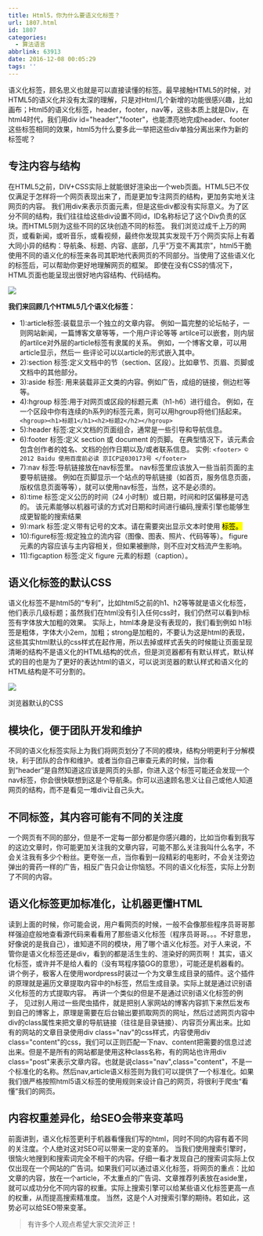 ```yaml
---
title: Html5，你为什么要语义化标签？
url: 1807.html
id: 1807
categories:
  - 算法语言
abbrlink: 63913
date: 2016-12-08 00:05:29
tags: ''
---
```


语义化标签，顾名思义也就是可以直接读懂的标签。最早接触HTML5的时候，对HTML5的语义化并没有太深的理解，只是对Html几个新增的功能很感兴趣，比如画布；Html5的语义化标签，header，footer，nav等，这些本质上就是Div，在html4时代，我们用div id="header","footer"，也能漂亮地完成header、footer这些标签相同的效果，html5为什么要多此一举把这些div单独分离出来作为新的标签呢？

专注内容与结构
-------

在HTML5之前，DIV+CSS实际上就能很好渲染出一个web页面。HTML5已不仅仅满足于怎样将一个网页表现出来了，而是更加专注网页的结构，更加务实地关注网页的内容。 我们用div来表示页面元素，但是这些div都没有实际意义。为了区分不同的结构，我们往往给这些div设置不同id，ID名称标记了这个Div负责的区块。而HTML5则为这些不同的区块创造不同的标签。 我们浏览过成千上万的网页，或看新闻，或听音乐，或看视频，最终你发现其实发现千万个网页实际上有着大同小异的结构：导航条、标题、内容、底部，几乎“万变不离其宗”，html5干脆使用不同的语义化的标签来各司其职地代表网页的不同部分。当使用了这些语义化的标签后，可以帮助你更好地理解网页的框架。 即使在没有CSS的情况下，HTML页面也能呈现出很好地内容结构、代码结构。

![](https://baiyuan.wang/wp-content/uploads/2019/03/20190311153605118.jpg)

**我们来回顾几个HTML5几个语义化标签：**

*   1):article标签:装载显示一个独立的文章内容。 例如一篇完整的论坛帖子，一则网站新闻，一篇博客文章等等，一个用户评论等等 artilce可以嵌套，则内层的artilce对外层的article标签有隶属的关系。 例如，一个博客文章，可以用article显示，然后一 些评论可以以article的形式嵌入其中。
*   2):section 标签:定义文档中的节（section、区段）。比如章节、页眉、页脚或文档中的其他部分。
*   3):aside 标签: 用来装载非正文类的内容。例如广告，成组的链接，侧边栏等等。
*   4):hgroup 标签:用于对网页或区段的标题元素（h1-h6）进行组合。 例如，在一个区段中你有连续的h系列的标签元素，则可以用hgroup将他们括起来。 `<hgroup><h1>标题1</h1><h2>标题2</h2></hgroup>`
*   5):header 标签:定义文档的页面组合，通常是一些引导和导航信息。
*   6):footer 标签:定义 section 或 document 的页脚。 在典型情况下，该元素会包含创作者的姓名、文档的创作日期以及/或者联系信息。 实例: `<footer> © 2012 Baidu 使用百度前必读 京ICP证030173号 </footer>`
*   7):nav 标签:导航链接放在nav标签里。 nav标签里应该放入一些当前页面的主要导航链接。 例如在页脚显示一个站点的导航链接（如首页，服务信息页面，版权信息页面等等），就可以使用nav标签，当然，这不是必须的。
*   8):time 标签:定义公历的时间（24 小时制）或日期，时间和时区偏移是可选的。 该元素能够以机器可读的方式对日期和时间进行编码,搜索引擎也能够生成更智能的搜索结果
*   9):mark 标签:定义带有记号的文本。请在需要突出显示文本时使用 <mark> 标签。
*   10):figure标签:规定独立的流内容（图像、图表、照片、代码等等）。 figure 元素的内容应该与主内容相关，但如果被删除，则不应对文档流产生影响。
*   11):figcaption 标签:定义 figure 元素的标题（caption）。

语义化标签的默认CSS
-----------

语义化标签不是html5的“专利”，比如html5之前的h1、h2等等就是语义化标签，他们表示几级标题；虽然我们在html没有引入任何css时，我们仍然可以看到h标签有字体放大加粗的效果。 实际上，html本身是没有表现的，我们看到例如 h1标签是粗体，字体大小2em，加粗；strong是加粗的，不要认为这是html的表现，这些其实html默认的css样式在起作用，所以去掉或样式丢失的时候能让页面呈现清晰的结构不是语义化的HTML结构的优点，但是浏览器都有有默认样式，默认样式的目的也是为了更好的表达html的语义，可以说浏览器的默认样式和语义化的HTML结构是不可分割的。

![](https://baiyuan.wang/wp-content/uploads/2019/03/20190311153606217.jpg)

浏览器默认的CSS

模块化，便于团队开发和维护
-------------

不同的语义化标签实际上为我们将网页划分了不同的模块，结构分明更利于分解模块，利于团队的合作和维护。或者当你自己审查元素的时候，当你看到“header”是自然知道这应该是网页的头部，你进入这个标签可能还会发现一个nav标签，你会很快联想到这是个导航条。你可以迅速顾名思义让自己或他人知道网页的结构，而不是看见一堆div让自己头大。

不同标签，其内容可能有不同的关注度
-----------------

一个网页有不同的部分，但是不一定每一部分都是你感兴趣的，比如当你看到我写的这边文章时，你可能更加关注我的文章内容，可能不那么关注我叫什么名字，不会关注我有多少个粉丝。更夸张一点，当你看到一段精彩的电影时，不会关注旁边弹出的膏药一样的广告，相反广告只会让你恼怒。不同的语义化标签，实际上分割了不同的内容。

语义化标签更加标准化，让机器更懂HTML
--------------------

读到上面的时候，你可能会说，用户看网页的时候，一般不会像那些程序员哥哥那样强迫症般地查看源代码来看看用了那些语义化标签（程序员哥哥。。。不好意思，好像说的是我自己），谁知道不同的模块，用了哪个语义化标签。对于人来说，不管你是语义化标签还是div，看到的都是活生生的、渲染好的网页啊！ 其实，语义化标签，或许并不是给人看的（没有骂程序猿GG的意思），可能还是机器看的。 讲个例子，极客人在使用wordpress时装过一个为文章生成目录的插件。这个插件的原理就是遍历文章提取内容中的h标签，然后生成目录。实际上就是通过识别语义化标签的方式提取内容。 再讲一个类似的但是不是通过识别语义化标签的例子， 见过别人用过一些爬虫插件，就是把别人家网站的博客内容抓下来然后发布到自己的博客上，原理是需要在后台输出要抓取网页的网址，然后过滤网页内容中div的class属性来把文章的导航链接（往往是目录链接）、内容页分离出来。比如有的网站的文章目录使用div class="nav"的css样式，内容使用div class="content"的css，我们可以正则匹配一下nav、content把需要的信息过滤出来。但是不是所有的网站都是使用这种class名称，有的网站也许用div class="post"来表示文章内容。也就是说class="nav",class="content"，不是一个标准化的名称。然后nav,article语义标签则为我们可以提供了一个标准化。如果我们很严格按照html5语义标签的使用规则来设计自己的网页，将很利于爬虫“看懂”我们的网页。

内容权重差异化，给SEO会带来变革吗
------------------

前面讲到，语义化标签更利于机器看懂我们写的html，同时不同的内容有着不同的关注度。个人绝对这对SEO可以带来一定的变革的。 当我们使用搜索引擎时，很恼火地搜到和搜索词完全不相干的内容。仔细一看才发现自己的搜索词实际上仅仅出现在一个网站的广告词。如果我们可以通过语义化标签，将网页的重点：比如文章的内容，放在一个article，不太重点的广告词、文章推荐列表放在aside里，就可以成功分化不同内容的权重。实际上搜索引擎可以给某些语义化标签更高一点的权重，从而提高搜索精准度。 当然，这是个人对搜索引擎的期待。若如此，这势必可以给SEO带来变革。

> 有许多个人观点希望大家交流斧正！